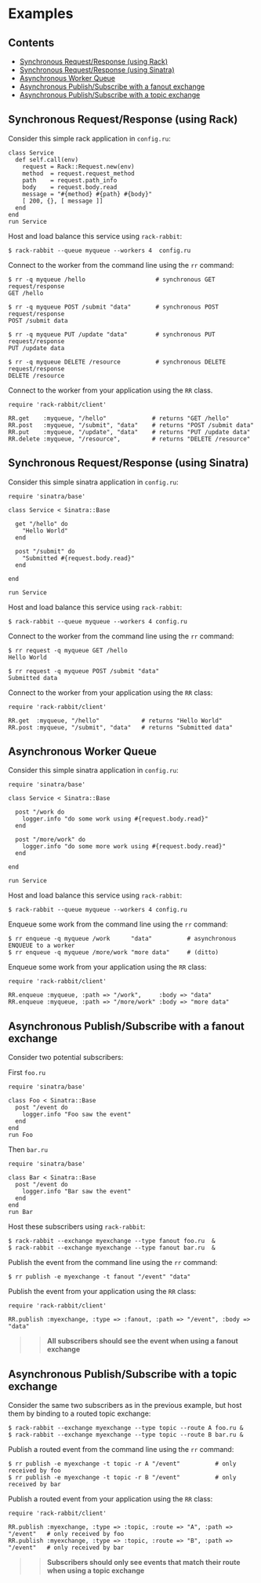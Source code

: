 # Examples

## Contents

 - [Synchronous Request/Response (using Rack)](#synchronous-requestresponse-using-rack)
 - [Synchronous Request/Response (using Sinatra)](#synchronous-requestresponse-using-sinatra)
 - [Asynchronous Worker Queue](#asynchronous-worker-queue)
 - [Asynchronous Publish/Subscribe with a fanout exchange](#asynchronous-publishsubscribe-with-a-fanout-exchange)
 - [Asynchronous Publish/Subscribe with a topic exchange](#asynchronous-publishsubscribe-with-a-topic-exchange)

## Synchronous Request/Response (using Rack)

Consider this simple rack application in `config.ru`:

    class Service
      def self.call(env)
        request = Rack::Request.new(env)
        method  = request.request_method
        path    = request.path_info
        body    = request.body.read
        message = "#{method} #{path} #{body}"
        [ 200, {}, [ message ]]
      end
    end
    run Service

Host and load balance this service using `rack-rabbit`:

    $ rack-rabbit --queue myqueue --workers 4  config.ru

Connect to the worker from the command line using the `rr` command:

    $ rr -q myqueue /hello                    # synchronous GET request/response
    GET /hello

    $ rr -q myqueue POST /submit "data"       # synchronous POST request/response
    POST /submit data

    $ rr -q myqueue PUT /update "data"        # synchronous PUT request/response
    PUT /update data

    $ rr -q myqueue DELETE /resource          # synchronous DELETE request/response
    DELETE /resource


Connect to the worker from your application using the `RR` class.

    require 'rack-rabbit/client'

    RR.get    :myqueue, "/hello"             # returns "GET /hello"
    RR.post   :myqueue, "/submit", "data"    # returns "POST /submit data"
    RR.put    :myqueue, "/update", "data"    # returns "PUT /update data"
    RR.delete :myqueue, "/resource",         # returns "DELETE /resource"


## Synchronous Request/Response (using Sinatra)

Consider this simple sinatra application in `config.ru`:

    require 'sinatra/base'

    class Service < Sinatra::Base

      get "/hello" do
        "Hello World"
      end

      post "/submit" do
        "Submitted #{request.body.read}"
      end

    end

    run Service

Host and load balance this service using `rack-rabbit`:

    $ rack-rabbit --queue myqueue --workers 4 config.ru

Connect to the worker from the command line using the `rr` command:

    $ rr request -q myqueue GET /hello
    Hello World

    $ rr request -q myqueue POST /submit "data"
    Submitted data

Connect to the worker from your application using the `RR` class:

    require 'rack-rabbit/client'

    RR.get  :myqueue, "/hello"            # returns "Hello World"
    RR.post :myqueue, "/submit", "data"   # returns "Submitted data"


## Asynchronous Worker Queue

Consider this simple sinatra application in `config.ru`:

    require 'sinatra/base'

    class Service < Sinatra::Base

      post "/work do
        logger.info "do some work using #{request.body.read}"
      end

      post "/more/work" do
        logger.info "do some more work using #{request.body.read}"
      end

    end

    run Service

Host and load balance this service using `rack-rabbit`:

    $ rack-rabbit --queue myqueue --workers 4 config.ru

Enqueue some work from the command line using the `rr` command:

    $ rr enqueue -q myqueue /work      "data"          # asynchronous ENQUEUE to a worker
    $ rr enqueue -q myqueue /more/work "more data"     # (ditto)

Enqueue some work from your application using the `RR` class:

    require 'rack-rabbit/client'

    RR.enqueue :myqueue, :path => "/work",     :body => "data"
    RR.enqueue :myqueue, :path => "/more/work" :body => "more data"

## Asynchronous Publish/Subscribe with a fanout exchange

Consider two potential subscribers:

First `foo.ru`

    require 'sinatra/base'

    class Foo < Sinatra::Base
      post "/event do
        logger.info "Foo saw the event"
      end
    end
    run Foo

Then `bar.ru`

    require 'sinatra/base'

    class Bar < Sinatra::Base
      post "/event do
        logger.info "Bar saw the event"
      end
    end
    run Bar

Host these subscribers using `rack-rabbit`:

    $ rack-rabbit --exchange myexchange --type fanout foo.ru  &
    $ rack-rabbit --exchange myexchange --type fanout bar.ru  &

Publish the event from the command line using the `rr` command:

    $ rr publish -e myexchange -t fanout "/event" "data"

Publish the event from your application using the `RR` class:

    require 'rack-rabbit/client'

    RR.publish :myexchange, :type => :fanout, :path => "/event", :body => "data"

>> **All subscribers should see the event when using a fanout exchange**


## Asynchronous Publish/Subscribe with a topic exchange

Consider the same two subscribers as in the previous example, but host them by binding to a routed topic exchange:

    $ rack-rabbit --exchange myexchange --type topic --route A foo.ru &
    $ rack-rabbit --exchange myexchange --type topic --route B bar.ru &

Publish a routed event from the command line using the `rr` command:

    $ rr publish -e myexchange -t topic -r A "/event"          # only received by foo
    $ rr publish -e myexchange -t topic -r B "/event"          # only received by bar

Publish a routed event from your application using the `RR` class:

    require 'rack-rabbit/client'

    RR.publish :myexchange, :type => :topic, :route => "A", :path => "/event"   # only received by foo
    RR.publish :myexchange, :type => :topic, :route => "B", :path => "/event"   # only received by bar

>> **Subscribers should only see events that match their route when using a topic exchange**

